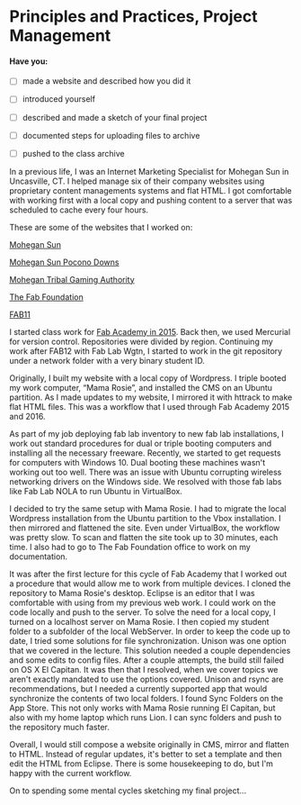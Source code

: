 # Principles and Practices, Project Management

#### Have you:

* [ ] made a website and described how you did it

* [ ] introduced yourself

* [ ] described and made a sketch of your final project

* [ ] documented steps for uploading files to archive

* [ ] pushed to the class archive

In a previous life, I was an Internet Marketing Specialist for Mohegan Sun in Uncasville, CT. I helped manage six of their company websites using proprietary content managements systems and flat HTML. I got comfortable with working first with a local copy and pushing content to a server that was scheduled to cache every four hours.

These are some of the websites that I worked on:

[Mohegan Sun](https://mohegansun.com/)

[Mohegan Sun Pocono Downs](https://mohegansunpocono.com/)

[Mohegan Tribal Gaming Authority](http://newsroom.mtga.com/)

[The Fab Foundation](http://www.fabfoundation.org/)

[FAB11](http://fab11.fabevent.org/)

I started class work for [Fab Academy in 2015](http://fabacademy.org/archives/2015/na/students/pierite.jean-luc/old-site/index.html). Back then, we used Mercurial for version control. Repositories were divided by region. Continuing my work after FAB12 with Fab Lab Wgtn, I started to work in the git repository under a network folder with a very binary student ID.



Originally, I built my website with a local copy of Wordpress. I triple booted my work computer, “Mama Rosie”, and installed the CMS on an Ubuntu partition. As I made updates to my website, I mirrored it with httrack to make flat HTML files. This was a workflow that I used through Fab Academy 2015 and 2016.

As part of my job deploying fab lab inventory to new fab lab installations, I work out standard procedures for dual or triple booting computers and installing all the necessary freeware. Recently, we started to get requests for computers with Windows 10. Dual booting these machines wasn't working out too well. There was an issue with Ubuntu corrupting wireless networking drivers on the Windows side. We resolved with those fab labs like Fab Lab NOLA to run Ubuntu in VirtualBox.

I decided to try the same setup with Mama Rosie. I had to migrate the local Wordpress installation from the Ubuntu partition to the Vbox installation. I then mirrored and flattened the site. Even under VirtualBox, the workflow was pretty slow. To scan and flatten the site took up to 30 minutes, each time. I also had to go to The Fab Foundation office to work on my documentation.

It was after the first lecture for this cycle of Fab Academy that I worked out a procedure that would allow me to work from multiple devices. I cloned the repository to Mama Rosie's desktop. Eclipse is an editor that I was comfortable with using from my previous web work. I could work on the code locally and push to the server. To solve the need for a local copy, I turned on a localhost server on Mama Rosie. I then copied my student folder to a subfolder of the local WebServer. In order to keep the code up to date, I tried some solutions for file synchronization. Unison was one option that we covered in the lecture. This solution needed a couple dependencies and some edits to config files. After a couple attempts, the build still failed on OS X El Capitan. It was then that I resolved, when we cover topics we aren't exactly mandated to use the options covered. Unison and rsync are recommendations, but I needed a currently supported app that would synchronize the contents of two local folders. I found Sync Folders on the App Store. This not only works with Mama Rosie running El Capitan, but also with my home laptop which runs Lion. I can sync folders and push to the repository much faster.

Overall, I would still compose a website originally in CMS, mirror and flatten to HTML. Instead of regular updates, it's better to set a template and then edit the HTML from Eclipse. There is some housekeeping to do, but I'm happy with the current workflow.

On to spending some mental cycles sketching my final project...

